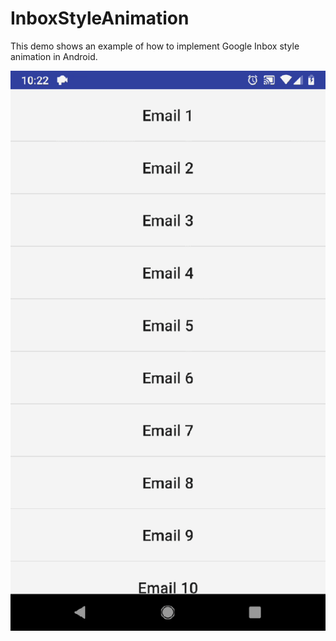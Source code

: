 # InboxStyleAnimation
This demo shows an example of how to implement Google Inbox style animation in Android.

![Demo Screenshot](./screenshots/demo.gif)
